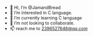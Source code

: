 - 👋 Hi, I’m @JamandBread
- 👀 I’m interested in C language.
- 🌱 I’m currently learning C language
- 💞️ I’m not looking to collaborate.
- 📫 reach me to 2396527646@qq.com

<!---
JamandBread/JamandBread is a ✨ special ✨ repository because its `README.md` (this file) appears on your GitHub profile.
You can click the Preview link to take a look at your changes.
--->
